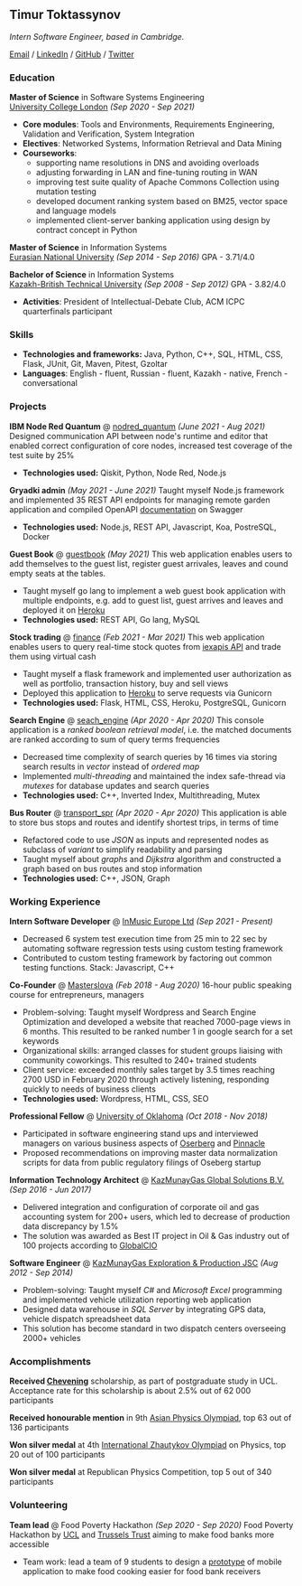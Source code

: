 ## Timur Toktassynov

*Intern Software Engineer, based in Cambridge.*

[Email](mailto:timur.toktassynov@gmail.com) / [LinkedIn](https://linkedin.com/in/ttoktassynov) / [GitHub](https://github.com/ttoktassynov) / 
[Twitter](https://twitter.com/ttoktassynov)

### Education

**Master of Science** in Software Systems Engineering<br/>
[University College London](https://ucl.ac.uk) *(Sep 2020 - Sep 2021)*

- **Core modules**: Tools and Environments, Requirements Engineering, Validation and Verification, System Integration
- **Electives**: Networked Systems, Information Retrieval and Data Mining
- **Courseworks**: 
  - supporting name resolutions in DNS and avoiding overloads
  - adjusting forwarding in LAN and fine-tuning routing in WAN
  - improving test suite quality of Apache Commons Collection using mutation testing
  - developed document ranking system based on BM25, vector space and language models
  - implemented client-server banking application using design by contract concept in Python

**Master of Science** in Information Systems<br/>
[Eurasian National University](https://enu.kz/en/) *(Sep 2014 - Sep 2016)* GPA - 3.71/4.0

**Bachelor of Science** in Information Systems<br/>
[Kazakh-British Technical University](https://kbtu.kz/en/) *(Sep 2008 - Sep 2012)*
GPA - 3.82/4.0

- **Activities**: President of Intellectual-Debate Club, ACM ICPC quarterfinals participant

### Skills

- **Technologies and frameworks:** Java, Python, C++, SQL, HTML, CSS, Flask, JUnit, Git, Maven, Pitest, Gzoltar
- **Languages**: English - fluent, Russian - fluent, Kazakh - native, French - conversational

### Projects

**IBM Node Red Quantum** @ [nodred_quantum](https://github.com/node-red-quantum/node-red-contrib-quantum}) *(June 2021 - Aug 2021)*
Designed communication API between node's runtime and editor that enabled correct configuration of core nodes, increased test coverage of the test suite by 25%
- **Technologies used:** Qiskit, Python, Node Red, Node.js

**Gryadki admin** *(May 2021 - June 2021)*
Taught myself Node.js framework and implemented 35 REST API endpoints for managing remote garden application and compiled OpenAPI
[documentation](https://api.admin.gryadki.kz/openapi.html) on Swagger
- **Technologies used:** Node.js, REST API, Javascript, Koa, PostreSQL, Docker

**Guest Book** @ [guestbook](https://github.com/ttoktassynov/guestbook) *(May 2021)*
This web application enables users to add themselves to the guest list, register guest arrivales, leaves and cound empty seats at the tables.

- Taught myself go lang to implement a web guest book application with multiple endpoints, e.g. add to guest list,
guest arrives and leaves and deployed it on [Heroku](https://guestlist21.herokuapp.com)
- **Technologies used:** REST API, Go lang, MySQL

**Stock trading** @ [finance](https://github.com/ttoktassynov/finance) *(Feb 2021 - Mar 2021)*
This web application enables users to query real-time stock quotes from [iexapis API](https://cloud.iexapis.com/) and trade them using virtual cash

- Taught myself a flask framework and implemented user authorization as well as portfolio, transaction history, buy and sell views
- Deployed this application to [Heroku](https://tima-finance-app.herokuapp.com) to serve requests via Gunicorn
- **Technologies used:** Flask, HTML, CSS, Heroku, PostgreSQL, Gunicorn

**Search Engine** @ [seach_engine](https://github.com/ttoktassynov/search_engine) *(Apr 2020 - Apr 2020)*
This console application is a *ranked boolean retrieval model*, i.e. the matched documents are ranked according to sum of query terms frequencies

- Decreased time complexity of search queries by 16 times via storing search results in *vector* instead of *ordered map*
- Implemented *multi-threading* and maintained the index safe-thread via *mutexes* for database updates and search queries
- **Technologies used:** C++, Inverted Index, Multithreading, Mutex

**Bus Router** @ [transport_spr](https://github.com/ttoktassynov/transport_spr) *(Apr 2020 - Apr 2020)*
This application is able to store bus stops and routes and identify shortest trips, in terms of time

- Refactored code to use *JSON* as inputs and represented nodes as subclass of *variant* to simplify readability and parsing
- Taught myself about *graphs* and *Dijkstra* algorithm and constructed a graph based on bus routes and stop information
- **Technologies used:** C++, JSON, Graph

### Working Experience

**Intern Software Developer** @ [InMusic Europe Ltd](https://www.inmusicbrands.com/) *(Sep 2021 - Present)*

- Decreased 6 system test execution time from 25 min to 22 sec by automating software regression tests using custom testing framework
- Contributed to custom testing framework by factoring out common testing functions. Stack: Javascript, C++


**Co-Founder** @ [Masterslova](https://masterslova.kz) *(Feb 2018 - Aug 2020)*
16-hour public speaking course for entrepreneurs, managers

- Problem-solving: Taught myself Wordpress and Search Engine Optimization and developed a website that reached 7000-page views in 6 months. This resulted to be ranked number 1 in google search for a set keywords
- Organizational skills: arranged classes for student groups liaising with community coworkings. This resulted to 240+ trained students
- Client service: exceeded monthly sales target by 3.5 times reaching 2700 USD in February 2020 through actively listening, responding quickly to needs of business clients
- **Technologies used:** Wordpress, HTML, CSS, SEO

**Professional Fellow** @ [University of Oklahoma](https://www.ou.edu/gaylord) *(Oct 2018 - Nov 2018)*

- Participated in software engineering stand ups and interviewed managers on various business aspects of [Oserberg](https://www.oseberg.io/) and [Pinnacle](https://pbsnow.com/)
- Proposed recommendations on improving master data normalization scripts for data from public regulatory filings of Oseberg startup


**Information Technology Architect** @ [KazMunayGas Global Solutions B.V.](https://kmg.kz) *(Sep 2016 - Jun 2017)*

- Delivered integration and configuration of corporate oil and gas accounting system for 200+ users, which led to decrease of production data discrepancy by 1.5%
- The solution was awarded as Best IT project in Oil & Gas industry out of 100 projects according to [GlobalCIO](https://itps.com/uploads/files/file_435.PNG)

**Software Engineer** @ [KazMunayGas Exploration & Production JSC](https://kmgep.kz) *(Aug 2012 - Sep 2014)*

- Problem-solving: Taught myself *C#* and *Microsoft Excel* programming and implemented vehicle utilization reporting web application
- Designed data warehouse in *SQL Server* by integrating GPS data, vehicle dispatch spreadsheet data
- This solution has become standard in two dispatch centers overseeing 2000+ vehicles

### Accomplishments

**Received [Chevening](https://chevening.org)** scholarship,  as part of postgraduate study in UCL. Acceptance rate for this scholarship is about 2.5% out of 62 000 participants<br/>

**Received honourable mention** in 9th [Asian Physics Olympiad](https://en.wikipedia.org/wiki/Asian_Physics_Olympiad), top 63 out of 136 participants

**Won silver medal** at 4th [International Zhautykov Olympiad](https://izho.kz/) on Physics, top 20 out of 100 participants

**Won silver medal** at Republican Physics Competition, top 5 out of 340 participants

### Volunteering

**Team lead** @ Food Poverty Hackathon *(Sep 2020 - Sep 2020)*
Food Poverty Hackathon by [UCL](https://ucl.ac.uk) and [Trussels Trust](https://www.trusselltrust.org/) aiming to make food banks more accessible

- Team work: lead a team of 9 students to design a [prototype](https://www.figma.com/file/aD194YUNqcUwV7SWhX957X/Easy-cooking?node-id=0%3A1) of mobile application to make food cooking easier for food bank receivers
